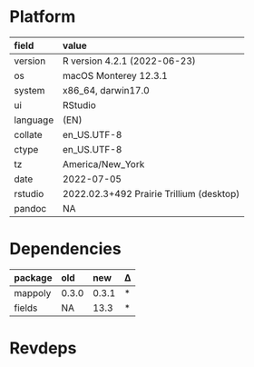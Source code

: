 # Platform

|field    |value                                    |
|:--------|:----------------------------------------|
|version  |R version 4.2.1 (2022-06-23)             |
|os       |macOS Monterey 12.3.1                    |
|system   |x86_64, darwin17.0                       |
|ui       |RStudio                                  |
|language |(EN)                                     |
|collate  |en_US.UTF-8                              |
|ctype    |en_US.UTF-8                              |
|tz       |America/New_York                         |
|date     |2022-07-05                               |
|rstudio  |2022.02.3+492 Prairie Trillium (desktop) |
|pandoc   |NA                                       |

# Dependencies

|package |old   |new   |Δ  |
|:-------|:-----|:-----|:--|
|mappoly |0.3.0 |0.3.1 |*  |
|fields  |NA    |13.3  |*  |

# Revdeps


